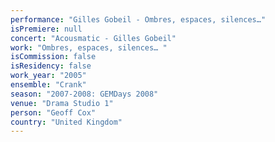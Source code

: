 ```yaml
---
performance: "Gilles Gobeil - Ombres, espaces, silences…"
isPremiere: null
concert: "Acousmatic - Gilles Gobeil"
work: "Ombres, espaces, silences… "
isCommission: false
isResidency: false
work_year: "2005"
ensemble: "Crank"
season: "2007-2008: GEMDays 2008"
venue: "Drama Studio 1"
person: "Geoff Cox"
country: "United Kingdom"
---
```


